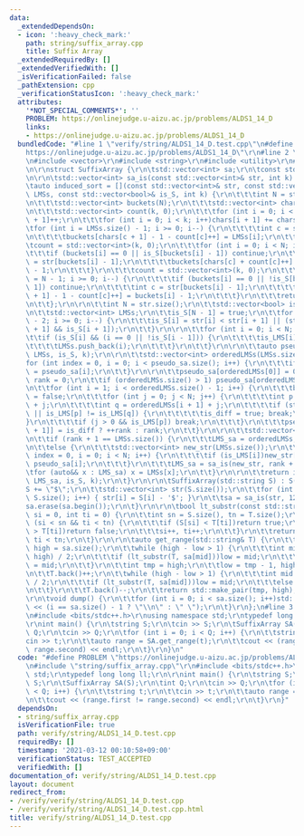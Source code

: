 ```yaml
---
data:
  _extendedDependsOn:
  - icon: ':heavy_check_mark:'
    path: string/suffix_array.cpp
    title: Suffix Array
  _extendedRequiredBy: []
  _extendedVerifiedWith: []
  _isVerificationFailed: false
  _pathExtension: cpp
  _verificationStatusIcon: ':heavy_check_mark:'
  attributes:
    '*NOT_SPECIAL_COMMENTS*': ''
    PROBLEM: https://onlinejudge.u-aizu.ac.jp/problems/ALDS1_14_D
    links:
    - https://onlinejudge.u-aizu.ac.jp/problems/ALDS1_14_D
  bundledCode: "#line 1 \"verify/string/ALDS1_14_D.test.cpp\"\n#define PROBLEM \"\
    https://onlinejudge.u-aizu.ac.jp/problems/ALDS1_14_D\"\r\n#line 2 \"string/suffix_array.cpp\"\
    \n#include <vector>\r\n#include <string>\r\n#include <utility>\r\n#include <iostream>\r\
    \n\r\nstruct SuffixArray {\r\n\tstd::vector<int> sa;\r\n\tconst std::string S;\r\
    \n\r\n\tstd::vector<int> sa_is(const std::vector<int>& str, int k) {\r\n\r\n\t\
    \tauto induced_sort = [](const std::vector<int>& str, const std::vector<int>&\
    \ LMSs, const std::vector<bool>& is_S, int k) {\r\n\t\t\tint N = str.size();\r\
    \n\t\t\tstd::vector<int> buckets(N);\r\n\t\t\tstd::vector<int> chars(k + 1, 0);\r\
    \n\t\t\tstd::vector<int> count(k, 0);\r\n\t\t\tfor (int i = 0; i < N; i++)chars[str[i]\
    \ + 1]++;\r\n\t\t\tfor (int i = 0; i < k; i++)chars[i + 1] += chars[i];\r\n\t\t\
    \tfor (int i = LMSs.size() - 1; i >= 0; i--) {\r\n\t\t\t\tint c = str[LMSs[i]];\r\
    \n\t\t\t\tbuckets[chars[c + 1] - 1 - count[c]++] = LMSs[i];\r\n\t\t\t}\r\n\t\t\
    \tcount = std::vector<int>(k, 0);\r\n\t\t\tfor (int i = 0; i < N; i++) {\r\n\t\
    \t\t\tif (buckets[i] == 0 || is_S[buckets[i] - 1]) continue;\r\n\t\t\t\tint c\
    \ = str[buckets[i] - 1];\r\n\t\t\t\tbuckets[chars[c] + count[c]++] = buckets[i]\
    \ - 1;\r\n\t\t\t}\r\n\t\t\tcount = std::vector<int>(k, 0);\r\n\t\t\tfor (int i\
    \ = N - 1; i >= 0; i--) {\r\n\t\t\t\tif (buckets[i] == 0 || !is_S[buckets[i] -\
    \ 1]) continue;\r\n\t\t\t\tint c = str[buckets[i] - 1];\r\n\t\t\t\tbuckets[chars[c\
    \ + 1] - 1 - count[c]++] = buckets[i] - 1;\r\n\t\t\t}\r\n\t\t\treturn buckets;\r\
    \n\t\t};\r\n\r\n\t\tint N = str.size();\r\n\t\tstd::vector<bool> is_S(N), is_LMS(N);\r\
    \n\t\tstd::vector<int> LMSs;\r\n\t\tis_S[N - 1] = true;\r\n\t\tfor (int i = N\
    \ - 2; i >= 0; i--) {\r\n\t\t\tis_S[i] = str[i] < str[i + 1] || (str[i] == str[i\
    \ + 1] && is_S[i + 1]);\r\n\t\t}\r\n\r\n\t\tfor (int i = 0; i < N; i++) {\r\n\t\
    \t\tif (is_S[i] && (i == 0 || !is_S[i - 1])) {\r\n\t\t\t\tis_LMS[i] = true;\r\n\
    \t\t\t\tLMSs.push_back(i);\r\n\t\t\t}\r\n\t\t}\r\n\r\n\t\tauto pseudo_sa = induced_sort(str,\
    \ LMSs, is_S, k);\r\n\r\n\t\tstd::vector<int> orderedLMSs(LMSs.size());\r\n\t\t\
    for (int index = 0, i = 0; i < pseudo_sa.size(); i++) {\r\n\t\t\tif (is_LMS[pseudo_sa[i]])orderedLMSs[index++]\
    \ = pseudo_sa[i];\r\n\t\t}\r\n\r\n\t\tpseudo_sa[orderedLMSs[0]] = 0;\r\n\t\tint\
    \ rank = 0;\r\n\t\tif (orderedLMSs.size() > 1) pseudo_sa[orderedLMSs[1]] = ++rank;\r\
    \n\t\tfor (int i = 1; i < orderedLMSs.size() - 1; i++) {\r\n\t\t\tbool is_diff\
    \ = false;\r\n\t\t\tfor (int j = 0; j < N; j++) {\r\n\t\t\t\tint p = orderedLMSs[i]\
    \ + j;\r\n\t\t\t\tint q = orderedLMSs[i + 1] + j;\r\n\t\t\t\tif (str[p] != str[q]\
    \ || is_LMS[p] != is_LMS[q]) {\r\n\t\t\t\t\tis_diff = true; break;\r\n\t\t\t\t\
    }\r\n\t\t\t\tif (j > 0 && is_LMS[p]) break;\r\n\t\t\t}\r\n\t\t\tpseudo_sa[orderedLMSs[i\
    \ + 1]] = is_diff ? ++rank : rank;\r\n\t\t}\r\n\r\n\t\tstd::vector<int> LMS_sa;\r\
    \n\t\tif (rank + 1 == LMSs.size()) {\r\n\t\t\tLMS_sa = orderedLMSs;\r\n\t\t}\r\
    \n\t\telse {\r\n\t\t\tstd::vector<int> new_str(LMSs.size());\r\n\t\t\tfor (int\
    \ index = 0, i = 0; i < N; i++) {\r\n\t\t\t\tif (is_LMS[i])new_str[index++] =\
    \ pseudo_sa[i];\r\n\t\t\t}\r\n\t\t\tLMS_sa = sa_is(new_str, rank + 1);\r\n\t\t\
    \tfor (auto&& x : LMS_sa) x = LMSs[x];\r\n\t\t}\r\n\r\n\t\treturn induced_sort(str,\
    \ LMS_sa, is_S, k);\r\n\t}\r\n\r\n\tSuffixArray(std::string S) : S(S) {\r\n\t\t\
    S += \"$\";\r\n\t\tstd::vector<int> str(S.size());\r\n\t\tfor (int i = 0; i <\
    \ S.size(); i++) { str[i] = S[i] - '$'; }\r\n\t\tsa = sa_is(str, 128);\r\n\t\t\
    sa.erase(sa.begin());\r\n\t}\r\n\r\n\tbool lt_substr(const std::string& T, int\
    \ si = 0, int ti = 0) {\r\n\t\tint sn = S.size(), tn = T.size();\r\n\t\twhile\
    \ (si < sn && ti < tn) {\r\n\t\t\tif (S[si] < T[ti])return true;\r\n\t\t\tif (S[si]\
    \ > T[ti])return false;\r\n\t\t\tsi++, ti++;\r\n\t\t}\r\n\t\treturn si >= sn &&\
    \ ti < tn;\r\n\t}\r\n\r\n\tauto get_range(std::string& T) {\r\n\t\tint low = -1,\
    \ high = sa.size();\r\n\t\twhile (high - low > 1) {\r\n\t\t\tint mid = (low +\
    \ high) / 2;\r\n\t\t\tif (lt_substr(T, sa[mid]))low = mid;\r\n\t\t\telse high\
    \ = mid;\r\n\t\t}\r\n\t\tint tmp = high;\r\n\t\tlow = tmp - 1, high = sa.size();\r\
    \n\t\tT.back()++;\r\n\t\twhile (high - low > 1) {\r\n\t\t\tint mid = (low + high)\
    \ / 2;\r\n\t\t\tif (lt_substr(T, sa[mid]))low = mid;\r\n\t\t\telse high = mid;\r\
    \n\t\t}\r\n\t\tT.back()--;\r\n\t\treturn std::make_pair(tmp, high);\r\n\t}\r\n\
    \r\n\tvoid dump() {\r\n\t\tfor (int i = 0; i < sa.size(); i++)std::cout << sa[i]\
    \ << (i == sa.size() - 1 ? \"\\n\" : \" \");\r\n\t}\r\n};\n#line 3 \"verify/string/ALDS1_14_D.test.cpp\"\
    \n#include <bits/stdc++.h>\r\nusing namespace std;\r\ntypedef long long ll;\r\n\
    \r\nint main() {\r\n\tstring S;\r\n\tcin >> S;\r\n\tSuffixArray SA(S);\r\n\tint\
    \ Q;\r\n\tcin >> Q;\r\n\tfor (int i = 0; i < Q; i++) {\r\n\t\tstring t;\r\n\t\t\
    cin >> t;\r\n\t\tauto range = SA.get_range(t);\r\n\t\tcout << (range.first !=\
    \ range.second) << endl;\r\n\t}\r\n}\n"
  code: "#define PROBLEM \"https://onlinejudge.u-aizu.ac.jp/problems/ALDS1_14_D\"\r\
    \n#include \"string/suffix_array.cpp\"\r\n#include <bits/stdc++.h>\r\nusing namespace\
    \ std;\r\ntypedef long long ll;\r\n\r\nint main() {\r\n\tstring S;\r\n\tcin >>\
    \ S;\r\n\tSuffixArray SA(S);\r\n\tint Q;\r\n\tcin >> Q;\r\n\tfor (int i = 0; i\
    \ < Q; i++) {\r\n\t\tstring t;\r\n\t\tcin >> t;\r\n\t\tauto range = SA.get_range(t);\r\
    \n\t\tcout << (range.first != range.second) << endl;\r\n\t}\r\n}"
  dependsOn:
  - string/suffix_array.cpp
  isVerificationFile: true
  path: verify/string/ALDS1_14_D.test.cpp
  requiredBy: []
  timestamp: '2021-03-12 00:10:58+09:00'
  verificationStatus: TEST_ACCEPTED
  verifiedWith: []
documentation_of: verify/string/ALDS1_14_D.test.cpp
layout: document
redirect_from:
- /verify/verify/string/ALDS1_14_D.test.cpp
- /verify/verify/string/ALDS1_14_D.test.cpp.html
title: verify/string/ALDS1_14_D.test.cpp
---
```

